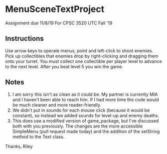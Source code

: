 # MenuSceneTextProject
Assignment due 11/8/19 For CPSC 3520 UTC Fall '19

## Instructions
Use arrow keys to operate menus, point and left-click to shoot enemies. Pick up collectibles that enemies drop by right-clicking and dragging them onto your turret.
You must collect one collectible per player level to advance to the next level. After you beat level 5 you win the game.

## Notes
1. I am sorry this isn't as clean as it could be. My partner is currently MIA and I haven't been able to reach him. If I had more time the code would be much cleaner and more reader-friendly.
2. We didn't put in sounds for each mouse click (because it would be constant), so instead we added sounds for level-up and enemy deaths.
3. This does use a modified version of game_package, but I've discussed both with you previously. The changes are the more accessible SimpleMenu (pull request made today) and the addition of the setString method to the Text class.

Thanks,
Riley
